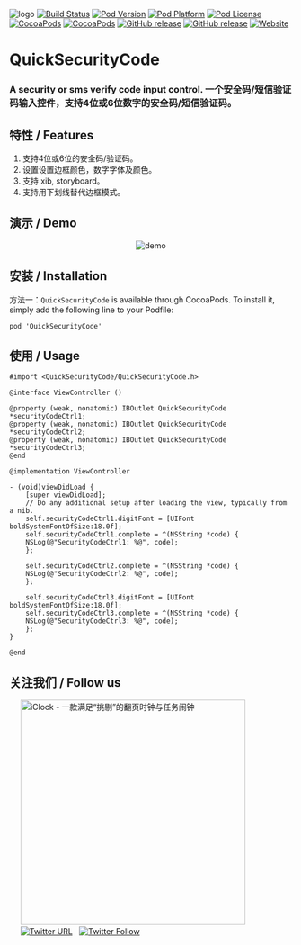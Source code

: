 ![logo](logo.png)
[![Build Status](http://img.shields.io/travis/pcjbird/QuickSecurityCode/master.svg?style=flat)](https://travis-ci.org/pcjbird/QuickSecurityCode)
[![Pod Version](http://img.shields.io/cocoapods/v/QuickSecurityCode.svg?style=flat)](http://cocoadocs.org/docsets/QuickSecurityCode/)
[![Pod Platform](http://img.shields.io/cocoapods/p/QuickSecurityCode.svg?style=flat)](http://cocoadocs.org/docsets/QuickSecurityCode/)
[![Pod License](http://img.shields.io/cocoapods/l/QuickSecurityCode.svg?style=flat)](https://www.apache.org/licenses/LICENSE-2.0.html)
[![CocoaPods](https://img.shields.io/cocoapods/at/QuickSecurityCode.svg)](https://github.com/pcjbird/QuickSecurityCode)
[![CocoaPods](https://img.shields.io/cocoapods/dt/QuickSecurityCode.svg)](https://github.com/pcjbird/QuickSecurityCode)
[![GitHub release](https://img.shields.io/github/release/pcjbird/QuickSecurityCode.svg)](https://github.com/pcjbird/QuickSecurityCode/releases)
[![GitHub release](https://img.shields.io/github/release-date/pcjbird/QuickSecurityCode.svg)](https://github.com/pcjbird/QuickSecurityCode/releases)
[![Website](https://img.shields.io/website-pcjbird-down-green-red/https/shields.io.svg?label=author)](https://pcjbird.github.io)


# QuickSecurityCode
### A security or sms verify code input control. 一个安全码/短信验证码输入控件，支持4位或6位数字的安全码/短信验证码。

## 特性 / Features

1. 支持4位或6位的安全码/验证码。
2. 设置设置边框颜色，数字字体及颜色。
3. 支持 xib, storyboard。
4. 支持用下划线替代边框模式。

## 演示 / Demo

<p align="center"><img src="demo.gif" title="demo"></p>

##  安装 / Installation

方法一：`QuickSecurityCode` is available through CocoaPods. To install it, simply add the following line to your Podfile:
```
pod 'QuickSecurityCode'
```
## 使用 / Usage
```
#import <QuickSecurityCode/QuickSecurityCode.h>

@interface ViewController ()

@property (weak, nonatomic) IBOutlet QuickSecurityCode *securityCodeCtrl1;
@property (weak, nonatomic) IBOutlet QuickSecurityCode *securityCodeCtrl2;
@property (weak, nonatomic) IBOutlet QuickSecurityCode *securityCodeCtrl3;
@end

@implementation ViewController

- (void)viewDidLoad {
    [super viewDidLoad];
    // Do any additional setup after loading the view, typically from a nib.
    self.securityCodeCtrl1.digitFont = [UIFont boldSystemFontOfSize:18.0f];
    self.securityCodeCtrl1.complete = ^(NSString *code) {
    NSLog(@"SecurityCodeCtrl1: %@", code);
    };

    self.securityCodeCtrl2.complete = ^(NSString *code) {
    NSLog(@"SecurityCodeCtrl2: %@", code);
    };
    
    self.securityCodeCtrl3.digitFont = [UIFont boldSystemFontOfSize:18.0f];
    self.securityCodeCtrl3.complete = ^(NSString *code) {
    NSLog(@"SecurityCodeCtrl3: %@", code);
    };
}

@end
```
## 关注我们 / Follow us
  
  <a href="https://itunes.apple.com/cn/app/iclock-一款满足-挑剔-的翻页时钟与任务闹钟/id1128196970?pt=117947806&ct=com.github.pcjbird.QuickSecurityCode&mt=8"><img src="https://github.com/pcjbird/AssetsExtractor/raw/master/iClock.gif" width="400" title="iClock - 一款满足“挑剔”的翻页时钟与任务闹钟"></a>    
  
  [![Twitter URL](https://img.shields.io/twitter/url/http/shields.io.svg?style=social)](https://twitter.com/intent/tweet?text=https://github.com/pcjbird/QuickSecurityCode)
  [![Twitter Follow](https://img.shields.io/twitter/follow/pcjbird.svg?style=social)](https://twitter.com/pcjbird)
